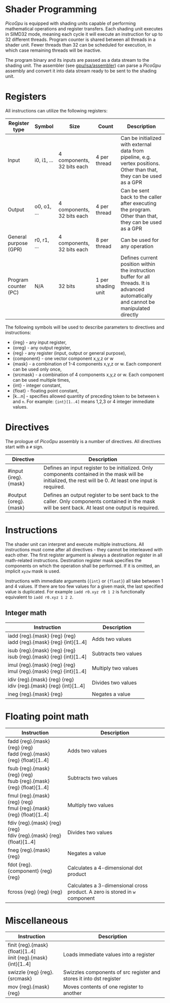 # Shader Programming

*PicoGpu* is equipped with shading units capable of performing mathematical operations and register transfers. Each shading unit executes in SIMD32 mode, meaning each cycle it will execute an instruction for up to 32 different threads. Program counter is shared between all threads in a shader unit. Fewer threads than 32 can be scheduled for execution, in which case remaining threads will be inactive.

The program binary and its inputs are passed as a data stream to the shading unit. The assembler (see [gpu/isa/assembler](gpu/isa/assembler)) can parse a *PicoGpu* assembly and convert it into data stream ready to be sent to the shading unit.

# Registers
All instructions can utilize the following registers:

| Register type         | Symbol      | Size                       | Count              | Description |
|-----------------------|-------------|----------------------------|--------------------|-------------|
| Input                 | i0, i1, ... | 4 components, 32 bits each | 4 per thread       | Can be initialized with external data from pipeline, e.g. vertex positions. Other than that, they can be used as a GPR |
| Output                | o0, o1, ... | 4 components, 32 bits each | 4 per thread       | Can be sent back to the caller after executing the program. Other than  that, they can be used as a GPR |
| General purpose (GPR) | r0, r1, ... | 4 components, 32 bits each | 8 per thread       | Can be used for any operation |
| Program counter (PC)  | N/A         | 32 bits                    | 1 per shading unit | Defines current position within the instruction buffer for all threads. It is advanced automatically and cannot be manipulated directly |

The following symbols will be used to describe parameters to directives and instructions:
- {ireg} - any input register,
- {oreg} - any output register,
- {reg} - any register (input, output or general purpose),
- {component} - one vector component x,y,z or w
- {mask} - a combination of 1-4 components x,y,z or w. Each component can be used only once,
- {srcmask} - a combination of 4 components x,y,z or w. Each component can be used multiple times,
- {int} - integer constant,
- {float} - floating point constant,
- [k...n] - specifies allowed quantity of preceding token to be between `k` and `n`. For example: `{int}[1..4]` means 1,2,3 or 4 integer immediate values.

# Directives
The prologue of *PicoGpu* assembly is a number of directives. All directives start with a `#` sign.

| Directive             | Description |
|-----------------------|-------------|
| #input {ireg}.{mask}  | Defines an input register to be initialized. Only components contained in the mask will be initialized,  the rest will be 0. At least one input is required. |
| #output {oreg}.{mask} | Defines an output register to be sent back to the caller. Only components contained in the mask will be sent back. At least one output is required. |


# Instructions
The shader unit can interpret and execute multiple instructions. All instructions must come after all directives - they cannot be interleaved with each other. The first register argument is always a destination register in all math-related instructions. Destination register mask specifies the components on which the operation shall be performed. If it is omitted, an implicit `xyzw` mask is used.

Instructions with immediate arguments (`{int}` or `{float}`) all take between 1 and 4 values. If there are too few values for a given mask, the last specified value is duplicated. For example `iadd r0.xyz r0 1 2` is functionally equivalent to `iadd r0.xyz 1 2 2`.

## Integer math
| Instruction                                                           | Description          |
|-----------------------------------------------------------------------|----------------------|
| iadd {reg}.{mask} {reg} {reg}</br>iadd {reg}.{mask} {reg} {int}[1..4] | Adds two values      |
| isub {reg}.{mask} {reg} {reg}</br>isub {reg}.{mask} {reg} {int}[1..4] | Subtracts two values |
| imul {reg}.{mask} {reg} {reg}</br>imul {reg}.{mask} {reg} {int}[1..4] | Multiply two values  |
| idiv {reg}.{mask} {reg} {reg}</br>idiv {reg}.{mask} {reg} {int}[1..4] | Divides two values   |
| ineg {reg}.{mask} {reg}                                               | Negates a value      |


# Floating point math
| Instruction | Description                                                                                                                             |
|-------------------------------------------------------------------------|-----------------------------------------------------------------------------|
| fadd {reg}.{mask} {reg} {reg}</br>fadd {reg}.{mask} {reg} {float}[1..4] | Adds two values                                                             |
| fsub {reg}.{mask} {reg} {reg}</br>fsub {reg}.{mask} {reg} {float}[1..4] | Subtracts two values                                                        |
| fmul {reg}.{mask} {reg} {reg}</br>fmul {reg}.{mask} {reg} {float}[1..4] | Multiply two values                                                         |
| fdiv {reg}.{mask} {reg} {reg}</br>fdiv {reg}.{mask} {reg} {float}[1..4] | Divides two values                                                          |
| fneg {reg}.{mask} {reg}                                                 | Negates a value                                                             |
| fdot {reg}.{component} {reg} {reg}                                      | Calculates a 4-dimensional dot product                                      |
| fcross {reg} {reg} {reg}                                                | Calculates a 3-dimensional cross product. A zero is stored in `w` component |

# Miscellaneous
| Instruction                                                              | Description                                                         |
|--------------------------------------------------------------------------|---------------------------------------------------------------------|
| finit {reg}.{mask} {float}[1..4]</br>iinit {reg}.{mask} {int}[1..4]</br> | Loads immediate values into a register                              |
| swizzle {reg} {reg}.{srcmask}                                            | Swizzles components of src register and stores it into dst register |
| mov {reg}.{mask} {reg}                                                   | Moves contents of one register to another                           |
